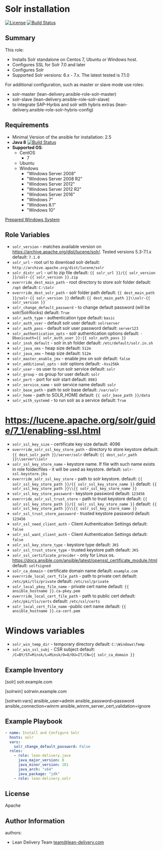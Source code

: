 Solr installation
=========
[![License](https://img.shields.io/badge/license-Apache-green.svg?style=flat)](https://raw.githubusercontent.com/lean-delivery/ansible-role-solr-standalone/master/LICENSE)
[![Build Status](https://travis-ci.org/lean-delivery/ansible-role-solr-standalone.svg?branch=master)](https://travis-ci.org/lean-delivery/ansible-role-solr-standalone)
## Summary

This role:
  - Installs Solr standalone on Centos 7, Ubuntu or Windows host.
  - Configures SSL for Solr 7.0 and later
  - Configures Solr
  - Supported Solr versions: 6.x - 7.x. The latest tested is 7.1.0

For additional configuration, such as master or slave mode use roles:
  - solr-master (lean-delivery.ansible-role-solr-master)
  - solr-slave (lean-delivery.ansible-role-solr-slave)
  - to integrate SAP-Hyrbis and solr with hybris extras (lean-delivery.ansible-role-solr-hybris-config)

Requirements
------------
  - Minimal Version of the ansible for installation: 2.5
  - **Java 8** [![Build Status](https://travis-ci.org/lean-delivery/ansible-role-java.svg?branch=master)](https://travis-ci.org/lean-delivery/ansible-role-java)
  - **Supported OS**:
    - CentOS
      - 7
    - Ubuntu
    - Windows
      - "Windows Server 2008"
      - "Windows Server 2008 R2"
      - "Windows Server 2012"
      - "Windows Server 2012 R2"
      - "Windows Server 2016"
      - "Windows 7"
      - "Windows 8.1"
      - "Windows 10"

[Prepared Windows System](https://docs.ansible.com/ansible/latest/user_guide/windows_setup.html)

## Role Variables
  - `solr_version` - matches available version on https://archive.apache.org/dist/lucene/solr/. Tested versions 5.3-7.1.x
    default: `7.1.0`
  - `solr_url` - root url to download solr
    default: `http://archive.apache.org/dist/lucene/solr`
  - `solr_distr_url` - url to zip file
    default: `{{ solr_url }}/{{ solr_version }}/solr-{{ solr_version }}.zip`
  - `overrride_dest_main_path` - root directory to store solr folder
    default: `/opt`
    default: `C:\Solr`
  - `overrride_dest_solr_path` - solr folder path
    default: `{{ dest_main_path }}/solr-{{ solr_version }}`
    default: `{{ dest_main_path }}\\solr-{{ solr_version }}`
  - `solr_change_default_password` - to change default password (will be solr/SolrRocks)
    default: `True`
  - `solr_auth_type` - authentication type
    default: `basic`
  - `solr_auth_user` - default solr user
    default: `solrserver`
  - `solr_auth_pass` - default solr user password
    default: `server123`
  - `solr_authentication_opts` - solr authentication options
    default: `-Dbasicauth={{ solr_auth_user }}:{{ solr_auth_pass }}`
  - `solr_insh_default` - solr in.sh folder
    default: `/etc/default/solr.in.sh`
  - `solr_java_xms` - heap size
    default: `512m`
  - `solr_java_xmx` - heap size
    default: `512m`
  - `solr_master_enable_jmx` - enable jmx on solr
    default: `false`
  - `solr_additional_opts` - solr options
    default: `-Xss256k`
  - `solr_user` - os user to run solr service
    default: `solr`
  - `solr_group` - os group for user
    default: `solr`
  - `solr_port` - port for solr start
    default: `8983`
  - `solr_service_name` - solr service name
    default: `solr`
  - `solr_base_path` - path to solr base
    default: `/var/solr`
  - `solr_home` - path to SOLR_HOME
    default: `{{ solr_base_path }}/data`
  - `solr_with_systemd` - to run solr as a service
    default: `True`
# https://lucene.apache.org/solr/guide/7_1/enabling-ssl.html
  - `solr_ssl_key_size` - certificate key size
    default: 4096
  - `overrride_solr_ssl_key_store_path` - directory to store keystore
    default: `{{ dest_solr_path }}/server/solr`
    default: `{{ dest_solr_path }}\\server\\solr`
  - `solr_ssl_key_store_name` - keystore name. If file with such name exists in role folder/files - it will be used as keystore.
    default: `solr-ssl.keystore.jks`
  - `overrride_solr_ssl_key_store` - path to solr keystore.
    default: `{{ solr_ssl_key_store_path }}/{{ solr_ssl_key_store_name }}`
    default: `{{ solr_ssl_key_store_path }}\\{{ solr_ssl_key_store_name }}`
  - `solr_ssl_key_store_password` - keystore password
    default: `123456`
  - `overrride_solr_ssl_trust_store` - path to trust keystore
    default: `{{ solr_ssl_key_store_path }}/{{ solr_ssl_key_store_name }}`
    default: `{{ solr_ssl_key_store_path }}\\{{ solr_ssl_key_store_name }}`
  - `solr_ssl_trust_store_password` - trusted keystore password
    default: `123456`
  - `solr_ssl_need_client_auth` - Client Authentication Settings
    default: `false`
  - `solr_ssl_want_client_auth` - Client Authentication Settings
    default: `false`
  - `solr_ssl_key_store_type` - keystore type
    default: `JKS`
  - `solr_ssl_trust_store_type` - trusted keystore path
    default: `JKS`
  - `solr_ssl_certificate_provider` - only for Linux os. https://docs.ansible.com/ansible/latest/openssl_certificate_module.html
    default: `selfsigned`
  - `solr_ca_domain` - certificate domain name
    default: `example.com`
  - `overrride_local_cert_file_path` - path to private cert
    default: `/etc/pki/tls/private`
    default: `/etc/ssl/private`
  - `solr_local_pkey_file_name` - private cert name
    default: `{{ ansible_hostname }}.ca-pkey.pem`
  - `overrride_local_cert_file_path` - path to public cert
    default: `/etc/pki/tls/certs`
    default: `/etc/ssl/certs`
  - `solr_local_cert_file_name` -public cert name
    default: `{{ ansible_hostname }}.ca-cert.pem`
# Windows variables
  - `solr_win_temp_dir` - temporary directory
    default: `C:\Windows\Temp`
  - `solr_win_ssl_subj` - CSR subject
    default: `/C=BY/ST=Minsk/L=Minsk/O=O/OU=IT/CN={{ solr_ca_domain }}`

Example Inventory
----------------
[solr]
solr.example.com

[solrwin]
solrwin.example.com

[solrwin:vars]
ansible_user=admin
ansible_password=password
ansible_connection=winrm
ansible_winrm_server_cert_validation=ignore

Example Playbook
----------------

```yml
- name: Install and Configure Solr
  hosts: solr
  vars:
    solr_change_default_password: False
  roles:
    - role: lean-delivery.java
      java_major_version: 8
      java_minor_version: 181
      java_arch: "x64"
      java_package: "jdk"
    - role: lean-delivery.solr
```

License
-------

Apache

Author Information
------------------

authors:
  - Lean Delivery Team <team@lean-delivery.com>
